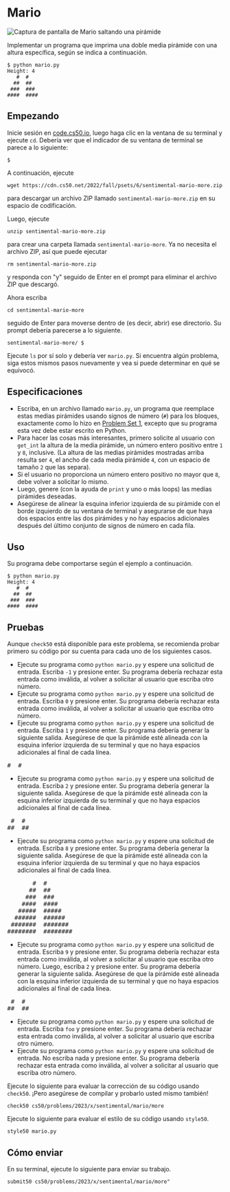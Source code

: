 Mario
=====

![Captura de pantalla de Mario saltando una pirámide](https://cs50.harvard.edu/x/2023/psets/6/mario/more/pyramids.png)

Implementar un programa que imprima una doble media pirámide con una altura específica, según se indica a continuación.

    $ python mario.py
    Height: 4
       #  #
      ##  ##
     ###  ###
    ####  ####
    

Empezando
---------------

Inicie sesión en [code.cs50.io](https://code.cs50.io/), luego haga clic en la ventana de su terminal y ejecute `cd`. Debería ver que el indicador de su ventana de terminal se parece a lo siguiente:

    $
    

A continuación, ejecute

    wget https://cdn.cs50.net/2022/fall/psets/6/sentimental-mario-more.zip
    

para descargar un archivo ZIP llamado `sentimental-mario-more.zip` en su espacio de codificación.

Luego, ejecute

    unzip sentimental-mario-more.zip
    

para crear una carpeta llamada `sentimental-mario-more`. Ya no necesita el archivo ZIP, así que puede ejecutar

    rm sentimental-mario-more.zip
    

y responda con "y" seguido de Enter en el prompt para eliminar el archivo ZIP que descargó.

Ahora escriba

    cd sentimental-mario-more
    

seguido de Enter para moverse dentro de (es decir, abrir) ese directorio. Su prompt debería parecerse a lo siguiente.

    sentimental-mario-more/ $
    

Ejecute `ls` por sí solo y debería ver `mario.py`. Si encuentra algún problema, siga estos mismos pasos nuevamente y vea si puede determinar en qué se equivocó.

Especificaciones
-------------

*   Escriba, en un archivo llamado `mario.py`, un programa que reemplace estas medias pirámides usando signos de número (`#`) para los bloques, exactamente como lo hizo en [Problem Set 1](../../../1/), excepto que su programa esta vez debe estar escrito en Python.
*   Para hacer las cosas más interesantes, primero solicite al usuario con `get_int` la altura de la media pirámide, un número entero positivo entre `1` y `8`, inclusive. (La altura de las medias pirámides mostradas arriba resulta ser `4`, el ancho de cada media pirámide `4`, con un espacio de tamaño `2` que las separa).
*   Si el usuario no proporciona un número entero positivo no mayor que `8`, debe volver a solicitar lo mismo.
*   Luego, genere (con la ayuda de `print` y uno o más loops) las medias pirámides deseadas.
*   Asegúrese de alinear la esquina inferior izquierda de su pirámide con el borde izquierdo de su ventana de terminal y asegurarse de que haya dos espacios entre las dos pirámides y no hay espacios adicionales después del último conjunto de signos de número en cada fila.

Uso
-----

Su programa debe comportarse según el ejemplo a continuación.

    $ python mario.py
    Height: 4
       #  #
      ##  ##
     ###  ###
    ####  ####
    

Pruebas
-------

Aunque `check50` está disponible para este problema, se recomienda probar primero su código por su cuenta para cada uno de los siguientes casos.

*   Ejecute su programa como `python mario.py` y espere una solicitud de entrada. Escriba `-1` y presione enter. Su programa debería rechazar esta entrada como inválida, al volver a solicitar al usuario que escriba otro número.
*   Ejecute su programa como `python mario.py` y espere una solicitud de entrada. Escriba `0` y presione enter. Su programa debería rechazar esta entrada como inválida, al volver a solicitar al usuario que escriba otro número.
*   Ejecute su programa como `python mario.py` y espere una solicitud de entrada. Escriba `1` y presione enter. Su programa debería generar la siguiente salida. Asegúrese de que la pirámide esté alineada con la esquina inferior izquierda de su terminal y que no haya espacios adicionales al final de cada línea.

<pre>
#  #
</pre> 

*   Ejecute su programa como `python mario.py` y espere una solicitud de entrada. Escriba `2` y presione enter. Su programa debería generar la siguiente salida. Asegúrese de que la pirámide esté alineada con la esquina inferior izquierda de su terminal y que no haya espacios adicionales al final de cada línea.

<pre>
 #  #
##  ##
</pre>   

*   Ejecute su programa como `python mario.py` y espere una solicitud de entrada. Escriba `8` y presione enter. Su programa debería generar la siguiente salida. Asegúrese de que la pirámide esté alineada con la esquina inferior izquierda de su terminal y que no haya espacios adicionales al final de cada línea.

<pre>
       #  #
      ##  ##
     ###  ###
    ####  ####
   #####  #####
  ######  ######
 #######  #######
########  ########
</pre>   

*   Ejecute su programa como `python mario.py` y espere una solicitud de entrada. Escriba `9` y presione enter. Su programa debería rechazar esta entrada como inválida, al volver a solicitar al usuario que escriba otro número. Luego, escriba `2` y presione enter. Su programa debería generar la siguiente salida. Asegúrese de que la pirámide esté alineada con la esquina inferior izquierda de su terminal y que no haya espacios adicionales al final de cada línea.

<pre>
 #  #
##  ##
</pre>

*   Ejecute su programa como `python mario.py` y espere una solicitud de entrada. Escriba `foo` y presione enter. Su programa debería rechazar esta entrada como inválida, al volver a solicitar al usuario que escriba otro número.
*   Ejecute su programa como `python mario.py` y espere una solicitud de entrada. No escriba nada y presione enter. Su programa debería rechazar esta entrada como inválida, al volver a solicitar al usuario que escriba otro número.

Ejecute lo siguiente para evaluar la corrección de su código usando `check50`. ¡Pero asegúrese de compilar y probarlo usted mismo también!

    check50 cs50/problems/2023/x/sentimental/mario/more
    

Ejecute lo siguiente para evaluar el estilo de su código usando `style50`.

    style50 mario.py
    

Cómo enviar
-------------

En su terminal, ejecute lo siguiente para enviar su trabajo.

    submit50 cs50/problems/2023/x/sentimental/mario/more"